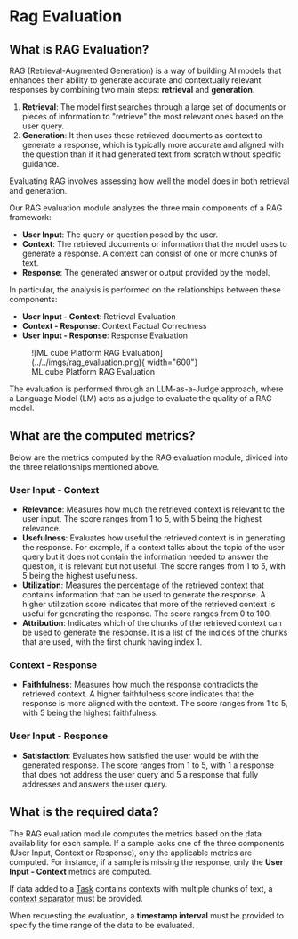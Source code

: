 # Rag Evaluation

## What is RAG Evaluation?

RAG (Retrieval-Augmented Generation) is a way of building AI models that enhances their ability to generate accurate and contextually relevant responses by combining two main steps: **retrieval** and **generation**.

1. **Retrieval**: The model first searches through a large set of documents or pieces of information to "retrieve" the most relevant ones based on the user query.
2. **Generation**: It then uses these retrieved documents as context to generate a response, which is typically more accurate and aligned with the question than if it had generated text from scratch without specific guidance.

Evaluating RAG involves assessing how well the model does in both retrieval and generation.

Our RAG evaluation module analyzes the three main components of a RAG framework:

- **User Input**: The query or question posed by the user.
- **Context**: The retrieved documents or information that the model uses to generate a response. A context can consist of one or more chunks of text.
- **Response**: The generated answer or output provided by the model.

In particular, the analysis is performed on the relationships between these components:

- **User Input - Context**: Retrieval Evaluation
- **Context - Response**: Context Factual Correctness
- **User Input - Response**: Response Evaluation

<figure markdown>
  ![ML cube Platform RAG Evaluation](../../imgs/rag_evaluation.png){ width="600"}
  <figcaption>ML cube Platform RAG Evaluation</figcaption>
</figure>

The evaluation is performed through an LLM-as-a-Judge approach, where a Language Model (LM) acts as a judge to evaluate the quality of a RAG model.

## What are the computed metrics?

Below are the metrics computed by the RAG evaluation module, divided into the three relationships mentioned above.

### User Input - Context

- **Relevance**: Measures how much the retrieved context is relevant to the user input. The score ranges from 1 to 5, with 5 being the highest relevance.
- **Usefulness**: Evaluates how useful the retrieved context is in generating the response. For example, if a context talks about the topic of the user query but it does not contain the information needed to answer the question, it is relevant but not useful. The score ranges from 1 to 5, with 5 being the highest usefulness.
- **Utilization**: Measures the percentage of the retrieved context that contains information that can be used to generate the response. A higher utilization score indicates that more of the retrieved context is useful for generating the response. The score ranges from 0 to 100.
- **Attribution**: Indicates which of the chunks of the retrieved context can be used to generate the response. It is a list of the indices of the chunks that are used, with the first chunk having index 1.

### Context - Response
- **Faithfulness**: Measures how much the response contradicts the retrieved context. A higher faithfulness score indicates that the response is more aligned with the context. The score ranges from 1 to 5, with 5 being the highest faithfulness.

### User Input - Response
- **Satisfaction**: Evaluates how satisfied the user would be with the generated response. The score ranges from 1 to 5, with 1 a response that does not address the user query and 5 a response that fully addresses and answers the user query.

## What is the required data?

The RAG evaluation module computes the metrics based on the data availability for each sample. 
If a sample lacks one of the three components (User Input, Context or Response), only the applicable metrics are computed. 
For instance, if a sample is missing the response, only the **User Input - Context** metrics are computed.

If data added to a [Task] contains contexts with multiple chunks of text, a [context separator](../task.md#retrieval-augmented-generation) must be provided.

When requesting the evaluation, a **timestamp interval** must be provided to specify the time range of the data to be evaluated.

[Task]: ../task.md